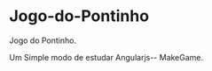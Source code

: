 Jogo-do-Pontinho
================

Jogo do Pontinho.


Um Simple modo de estudar Angularjs--  MakeGame.
